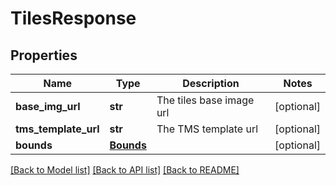 # TilesResponse

## Properties
Name | Type | Description | Notes
------------ | ------------- | ------------- | -------------
**base_img_url** | **str** | The tiles base image url | [optional] 
**tms_template_url** | **str** | The TMS template url | [optional] 
**bounds** | [**Bounds**](Bounds.md) |  | [optional] 

[[Back to Model list]](../README.md#documentation-for-models) [[Back to API list]](../README.md#documentation-for-api-endpoints) [[Back to README]](../README.md)

